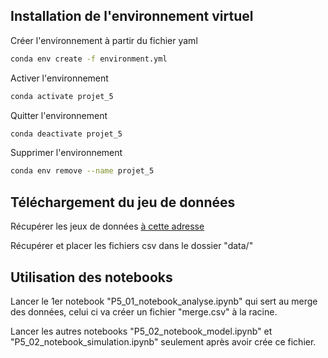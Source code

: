 ## Installation de l'environnement virtuel

Créer l'environnement à partir du fichier yaml
```bash
conda env create -f environment.yml
```

Activer l'environnement
```bash
conda activate projet_5
```

Quitter l'environnement
```bash
conda deactivate projet_5
```

Supprimer l'environnement
```bash
conda env remove --name projet_5
```

## Téléchargement du jeu de données

Récupérer les jeux de données <a href = https://www.kaggle.com/olistbr/brazilian-ecommerce>à cette adresse</a>

Récupérer et placer les fichiers csv dans le dossier "data/"

## Utilisation des notebooks

Lancer le 1er notebook "P5_01_notebook_analyse.ipynb" qui sert au merge des données, celui ci va créer un fichier "merge.csv" à la racine.

Lancer les autres notebooks "P5_02_notebook_model.ipynb" et "P5_02_notebook_simulation.ipynb" seulement après avoir crée ce fichier.

